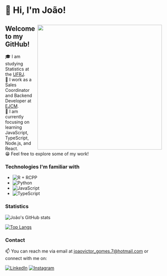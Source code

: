 # 👋 Hi, I'm João!

<div>
  <img align="right" width="400px" src="https://64.media.tumblr.com/d1c3c440972312cd037af0b041ea3a88/tumblr_pnm8l1DrRK1rgx1dyo1_540.gif">
  
  ## Welcome to my GitHub!
  
  🎓 I am studying Statistics at the [UFRJ](https://ufrj.br/en/).  
  💼 I work as a Sales Coordinator and Backend Developer at [EJCM](https://ejcm.com.br/).  
  📖 I am currently focusing on learning JavaScript, TypeScript, Node.js, and React.  
  😁 Feel free to explore some of my work!
</div>

### Technologies I'm familiar with

<!--tech stack icons-->
- ![R + RCPP](https://img.shields.io/badge/-R%20%2B%20RCPP-276DC3?style=flat-square&logo=r&logoColor=white)
- ![Python](https://img.shields.io/badge/-Python-3776AB?style=flat-square&logo=python&logoColor=white)
- ![JavaScript](https://img.shields.io/badge/-JavaScript-F7DF1E?style=flat-square&logo=javascript&logoColor=white)
- ![TypeScript](https://img.shields.io/badge/-TypeScript-3178C6?style=flat-square&logo=typescript&logoColor=white)

### Statistics

![João's GitHub stats](https://github-readme-stats.vercel.app/api?username=jrijo7&theme=dracula&show_icons=true&hide=issues,contribs)

[![Top Langs](https://github-readme-stats.vercel.app/api/top-langs/?username=jrijo7&layout=compact&theme=dracula)](https://github.com/jrijo7/github-readme-stats)

### Contact

📫 You can reach me via email at joaovictor_gomes.7@hotmail.com or connect with me on:

[![LinkedIn](https://img.shields.io/badge/-LinkedIn-0077B5?style=flat-square&logo=linkedin&logoColor=white)](https://www.linkedin.com/in/jo%C3%A3o-victor-56b5481b6)
[![Instagram](https://img.shields.io/badge/-Instagram-E4405F?style=flat-square&logo=instagram&logoColor=white)](https://instagram.com/j_rijo.7?igshid=NGExMmI2YTkyZg==)
